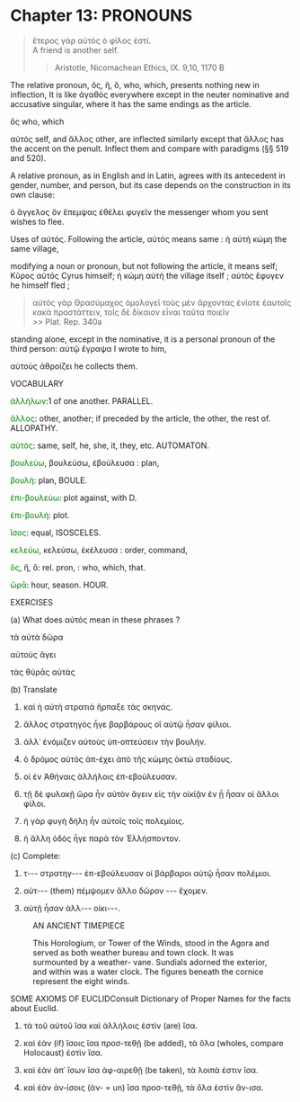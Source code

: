 # Chapter 13: PRONOUNS

   >  ἕτερος γὰρ αὐτὸς ὁ φίλος ἐστί.<br/>
   >  A friend is another self.<br/>
  >> Aristotle, Nicomachean Ethics, IX. 9,10, 1170 B





<div type="textpart" subtype="para" n="67">
<p>The relative pronoun, ὅς, ἥ, ὅ, who, which, presents
nothing new in inflection, It is like ἀγαθός everywhere
except in the neuter nominative and accusative singular,
where it has the same endings as the article.

ὅς who, which

<div type="textpart" subtype="para" n="68">
<p>αὐτός self, and ἄλλος other, are inflected similarly
except that ἄλλος has the accent on the penult. Inflect
them and compare with paradigms (§§ 519 and 520).

<div type="textpart" subtype="para" n="69">
<p>A relative pronoun, as in English and in Latin,
agrees with its antecedent in gender, number, and person,
but its case depends on the construction in its own clause:

ὁ ἄγγελος ὃν ἔπεμψας ἐθέλει φυγεῖν
the messenger whom you sent wishes to flee.

<div type="textpart" subtype="para" n="70">
<p>Uses of αὐτός.

<list>
  <item>Following the article, αὐτός means
same : ἡ αὐτὴ κώμη the same village, 

<item>modifying a noun or pronoun, but not following
the article, it means self; Κῦρος αὐτός Cyrus himself; ἡ κώμη αὐτή the village itself ;
αὐτὸς ἔφυγεν he himself fled ;
 >  αὐτὸς γὰρ Θρασύμαχος ὁμολογεῖ τοὺς μὲν ἄρχοντας ἐνίοτε ἑαυτοῖς κακὰ προστάττειν, τοῖς δὲ δίκαιον εἶναι ταῦτα ποιεῖν<br/> >> Plat. Rep. 340a


<item>standing alone, except in the
  nominative, it is a personal pronoun of the third person:
  αὐτῷ ἔγραψα I wrote to him,

  αὐτοὺς ἀθροίζει he collects them.

<pb n="41"/>







<div type="textpart" subtype="para" n="71">
<p>VOCABULARY


<span style="color:green">ἀλλήλων</span>:1 of one another. PARALLEL.

<span style="color:green">ἄλλος</span>: other, another; if preceded by the article, the other, the rest of. ALLOPATHY.

<span style="color:green">αὐτός</span>: same, self, he, she, it, they, etc. AUTOMATON.

<span style="color:green">βουλεύω</span>, βουλεύσω, ἐβούλευσα :  plan,

<span style="color:green">βουλή</span>: plan, BOULE.

<span style="color:green">ἐπι-βουλεύω</span>: plot against, with D.

<span style="color:green">ἐπι-βουλή</span>: plot.

<span style="color:green">ἴσος</span>: equal, ISOSCELES.

<span style="color:green">κελεύω</span>, κελεύσω, ἐκέλευσα : order, command,

<span style="color:green">ὅς</span>, ἥ, ὅ: rel. pron, : who, which, that.

<span style="color:green">ὥρᾱ</span>: hour, season. HOUR.

<div type="textpart" subtype="para" n="72">
<p>EXERCISES

(a) What does αὐτός mean in these phrases ?

τὰ αὐτὰ δῶρα

αὐτοὺς ἄγει

τὰς θύρᾱς αὐτὰς

(b) Translate

1. καὶ ἡ αὐτὴ στρατιὰ ἥρπαξε τὰς σκηνάς.

2. ἄλλος στρατηγὸς ἦγε βαρβάρους οἳ αὐτῷ ἦσαν φίλιοι.



3. ἀλλ᾽ ἐνόμιζεν αὐτοὺς ὑπ-οπτεύσειν τὴν βουλήν.


4. ὁ δρόμος αὐτὸς ἀπ-έχει ἀπὸ τῆς κώμης ὀκτὼ σταδίους.

5. οἱ ἐν Ἀθήναις ἀλλήλοις ἐπ-εβούλευσαν.

6. τῇ δὲ φυλακῇ ὥρα ἦν αὐτὸν ἄγειν εἰς τὴν οἰκίᾷν ἐν ᾗ ἦσαν οἱ ἄλλοι φίλοι.

7. ἡ γὰρ φυγὴ δήλη ἦν αὐτοῖς τοῖς πολεμίοις.

8. ἡ ἄλλη ὁδὸς ἦγε παρὰ τὸν Ἑλλήσποντον.

(c) Complete:

1. τ--- στρατηγ--- ἐπ-εβούλευσαν οἱ βάρβαροι αὐτῷ ἦσαν πολέμιοι.

2. αὐτ--- (them) πέμψομεν ἄλλο δῶρον --- ἔχομεν.
3. αὐτῇ ἦσαν ἀλλ--- οἰκι---.

<pb n="42"/>

<figure><head>AN ANCIENT TIMEPIECE</head>
<p>
This Horologium, or Tower of the Winds, stood in the Agora and served
as both weather bureau and town clock. It was surmounted by a weather-
vane. Sundials adorned the exterior, and within was a water clock. The
figures beneath the cornice represent the eight winds.</p></figure>


<div type="textpart" subtype="para" n="73">
<p>SOME AXIOMS OF EUCLID<note>Consult Dictionary of Proper Names for the facts about Euclid.</note>

1. τὰ τοῦ αὐτοῦ ἴσα καὶ ἀλλήλοις ἐστὶν (are) ἴσα.
2. καὶ ἐὰν (if) ἴσοις ἴσα προσ-τεθῇ (be added), τὰ ὅλα (wholes, compare Holocaust) ἐστὶν ἴσα.

3. καὶ ἐὰν ἀπ᾽ ἴσων ἴσα ἀφ-αιρεθῇ (be taken), τὰ λοιπὰ
ἐστιν ἴσα.

4. καὶ ἐὰν ἀν-ίσοις (ἀν- = un) ἴσα προσ-τεθῇ, τὰ ὅλα
ἐστὶν ἄν-ισα.


<pb n="43"/>

</p>
</div>
</div>

